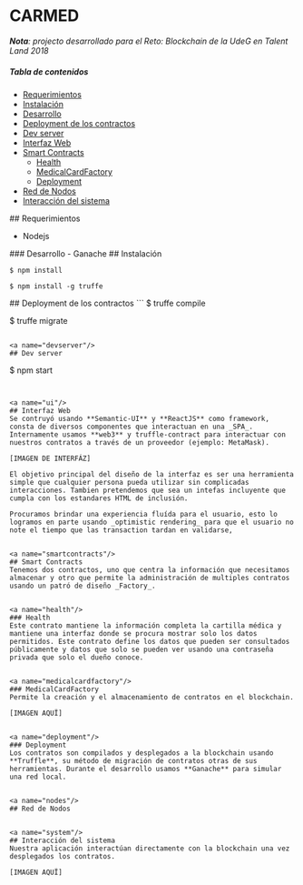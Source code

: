 # CARMED

_**Nota**: projecto desarrollado para el Reto: Blockchain de la UdeG en Talent Land 2018_

##### Tabla de contenidos
- [Requerimientos](#requirements)  
- [Instalación](#install)  
- [Desarrollo](#emphasis)
- [Deployment de los contractos](#contractdeployment)
- [Dev server](#devserver)
- [Interfaz Web](#ui)
- [Smart Contracts](#smartcontracts)
  - [Health](#health)
  - [MedicalCardFactory](#medicalcardfactory)
  - [Deployment](#deployment)
- [Red de Nodos](#nodes)
- [Interacción del sistema](#system)


<a name="requirements"/>
## Requerimientos

- Nodejs

<a name="development"/>
### Desarrollo
- Ganache

<a name="install"/>
## Instalación

```
$ npm install

$ npm install -g truffe
```

<a name="contractdeployment"/>
## Deployment de los contractos
```
$ truffe compile

$ truffe migrate
```

<a name="devserver"/>
## Dev server
```
$ npm start
```


<a name="ui"/>
## Interfaz Web
Se contruyó usando **Semantic-UI** y **ReactJS** como framework, consta de diversos componentes que interactuan en una _SPA_. Internamente usamos **web3** y truffle-contract para interactuar con nuestros contratos a través de un proveedor (ejemplo: MetaMask).

[IMAGEN DE INTERFÁZ]

El objetivo principal del diseño de la interfaz es ser una herramienta simple que cualquier persona pueda utilizar sin complicadas interacciones. Tambien pretendemos que sea un intefas incluyente que cumpla con los estandares HTML de inclusión.

Procuramos brindar una experiencia fluída para el usuario, esto lo logramos en parte usando _optimistic rendering_ para que el usuario no note el tiempo que las transaction tardan en validarse,


<a name="smartcontracts"/>
## Smart Contracts
Tenemos dos contractos, uno que centra la información que necesitamos almacenar y otro que permite la administración de multiples contratos usando un patró de diseño _Factory_.


<a name="health"/>
### Health
Este contrato mantiene la información completa la cartilla médica y mantiene una interfaz donde se procura mostrar solo los datos permitidos. Este contrato define los datos que pueden ser consultados públicamente y datos que solo se pueden ver usando una contraseña privada que solo el dueño conoce.


<a name="medicalcardfactory"/>
### MedicalCardFactory
Permite la creación y el almacenamiento de contratos en el blockchain.

[IMAGEN AQUÏ]


<a name="deployment"/>
### Deployment
Los contratos son compilados y desplegados a la blockchain usando **Truffle**, su método de migración de contratos otras de sus herramientas. Durante el desarrollo usamos **Ganache** para simular una red local.


<a name="nodes"/>
## Red de Nodos


<a name="system"/>
## Interacción del sistema
Nuestra aplicación interactúan directamente con la blockchain una vez desplegados los contratos.

[IMAGEN AQUÏ]
